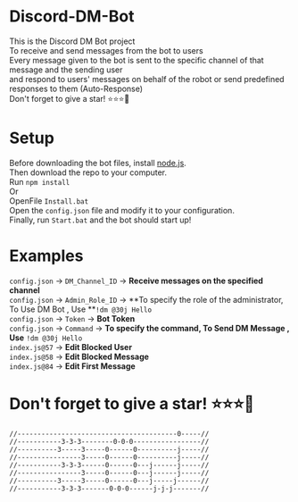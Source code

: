 # Discord-DM-Bot 

This is the Discord DM Bot project
<br>
To receive and send messages from the bot to users
<br>
Every message given to the bot is sent to the specific channel of that message and the sending user
<br>
and respond to users' messages on behalf of the robot or send predefined responses to them (Auto-Response)
<br>
Don't forget to give a star! ⭐⭐⭐💋
# Setup
Before downloading the bot files, install [node.js](https://nodejs.org/en/download/).
<br>
Then download the repo to your computer.
<br>
Run `npm install`
<br>
Or
<br>
OpenFile `Install.bat`
<br>
Open the `config.json` file and modify it to your configuration.
<br>
Finally, run `Start.bat` and the bot should start up!
# Examples
`config.json` -> `DM_Channel_ID` -> **Receive messages on the specified channel**
<br>
`config.json` -> `Admin_Role_ID` -> **To specify the role of the administrator, To Use DM Bot , Use **`!dm @30j Hello`
<br>
`config.json` -> `Token` -> **Bot Token**
<br>
`config.json` -> `Command` -> **To specify the command, To Send DM Message , Use** `!dm @30j Hello`
<br>
`index.js@57` -> **Edit Blocked User**
<br>
`index.js@58` -> **Edit Blocked Message**
<br>
`index.js@84` -> **Edit First Message**
# Don't forget to give a star! ⭐⭐⭐💋

`//----------------------------------------0-----//`<br>
`//-----------3-3-3--------0-0-0-----------------//`<br>
`//----------3-----3-----0------0----------j-----//`<br>
`//----------------3-----0------0----------j-----//`<br>
`//-----------3-3-3------0------0---j------j-----//`<br>
`//----------------3-----0------0---j------j-----//`<br>
`//----------3-----3-----0------0---j-----j------//`<br>
`//-----------3-3-3-------0-0-0------j-j-j-------//`<br>

